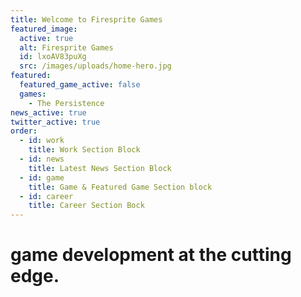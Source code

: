```yaml
---
title: Welcome to Firesprite Games
featured_image:
  active: true
  alt: Firesprite Games
  id: lxoAV83puXg
  src: /images/uploads/home-hero.jpg
featured:
  featured_game_active: false
  games:
    - The Persistence
news_active: true
twitter_active: true
order:
  - id: work
    title: Work Section Block
  - id: news
    title: Latest News Section Block
  - id: game
    title: Game & Featured Game Section block
  - id: career
    title: Career Section Bock
---
```

# game development at the **cutting edge.**
